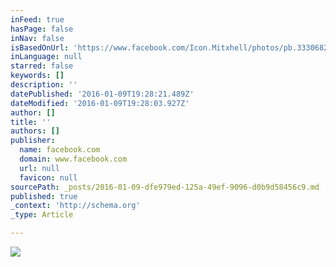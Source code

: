 ```yaml
---
inFeed: true
hasPage: false
inNav: false
isBasedOnUrl: 'https://www.facebook.com/Icon.Mitxhell/photos/pb.333068236714473.-2207520000.1452367008./981319291889361/?type=3&theater'
inLanguage: null
starred: false
keywords: []
description: ''
datePublished: '2016-01-09T19:28:21.489Z'
dateModified: '2016-01-09T19:28:03.927Z'
author: []
title: ''
authors: []
publisher:
  name: facebook.com
  domain: www.facebook.com
  url: null
  favicon: null
sourcePath: _posts/2016-01-09-dfe979ed-125a-49ef-9096-d0b9d58456c9.md
published: true
_context: 'http://schema.org'
_type: Article

---
```

![](https://scontent-iad3-1.xx.fbcdn.net/hphotos-xpt1/v/t1.0-9/12046736_981319291889361_7042124144495795373_n.jpg?oh=445cd7fb722a4f29c5cbb876a1895601&oe=56FEE00E)